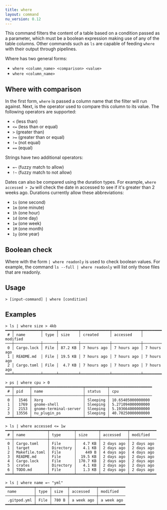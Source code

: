 ```yaml
---
title: where
layout: command
nu_version: 0.12
---
```


This command filters the content of a table based on a condition passed as a parameter, which must be a boolean expression making use of any of the table columns. Other commands such as `ls` are capable of feeding `where` with their output through pipelines.

Where has two general forms:
- `where <column_name> <comparison> <value>`
- `where <column_name>`

## Where with comparison

In the first form, `where` is passed a column name that the filter will run against. Next, is the operator used to compare this column to its value. The following operators are supported:

- `<` (less than)
- `<=` (less than or equal)
- `>` (greater than)
- `>=` (greater than or equal)
- `!=` (not equal)
- `==` (equal)

Strings have two additional operators:
- `=~` (fuzzy match to allow)
- `!~` (fuzzy match to not allow)

Dates can also be compared using the duration types. For example, `where accessed > 2w` will check the date in accessed to see if it's greater than 2 weeks ago. Durations currently allow these abbreviations:

- `1s` (one second)
- `1m` (one minute)
- `1h` (one hour)
- `1d` (one day)
- `1w` (one week)
- `1M` (one month)
- `1y` (one year)

## Boolean check

Where with the form `| where readonly` is used to check boolean values. For example, the command `ls --full | where readonly` will list only those files that are readonly.

## Usage
```shell
> [input-command] | where [condition]
```

## Examples

```shell
> ls | where size > 4kb
━━━┯━━━━━━━━━━━━┯━━━━━━┯━━━━━━━━━┯━━━━━━━━━━━━━┯━━━━━━━━━━━━━┯━━━━━━━━━━━━━
 # │ name       │ type │ size    │ created     │ accessed    │ modified
───┼────────────┼──────┼─────────┼─────────────┼─────────────┼─────────────
 0 │ Cargo.lock │ File │ 87.2 KB │ 7 hours ago │ 7 hours ago │ 7 hours ago
 1 │ README.md  │ File │ 19.5 KB │ 7 hours ago │ 7 hours ago │ 7 hours ago
 2 │ Cargo.toml │ File │  4.7 KB │ 7 hours ago │ 7 hours ago │ 7 hours ago
━━━┷━━━━━━━━━━━━┷━━━━━━┷━━━━━━━━━┷━━━━━━━━━━━━━┷━━━━━━━━━━━━━┷━━━━━━━━━━━━━
```

```shell
> ps | where cpu > 0
━━━┯━━━━━━━┯━━━━━━━━━━━━━━━━━━━━━━━┯━━━━━━━━━━┯━━━━━━━━━━━━━━━━━━━
 # │ pid   │ name                  │ status   │ cpu
───┼───────┼───────────────────────┼──────────┼───────────────────
 0 │  1546 │ Xorg                  │ Sleeping │ 10.65405000000000
 1 │  1769 │ gnome-shell           │ Sleeping │ 5.271094000000000
 2 │  2153 │ gnome-terminal-server │ Sleeping │ 5.193664000000000
 3 │ 13556 │ nu_plugin_ps          │ Sleeping │ 40.70250000000000
━━━┷━━━━━━━┷━━━━━━━━━━━━━━━━━━━━━━━┷━━━━━━━━━━┷━━━━━━━━━━━━━━━━━━━
```

```shell
> ls | where accessed <= 1w
━━━┯━━━━━━━━━━━━━━━┯━━━━━━━━━━━┯━━━━━━━━━━┯━━━━━━━━━━━━┯━━━━━━━━━━━━
 # │ name          │ type      │ size     │ accessed   │ modified
───┼───────────────┼───────────┼──────────┼────────────┼────────────
 0 │ Cargo.toml    │ File      │   4.7 KB │ 2 days ago │ 2 days ago
 1 │ target        │ Directory │   4.1 KB │ 2 days ago │ 2 days ago
 2 │ Makefile.toml │ File      │    449 B │ 4 days ago │ 4 days ago
 3 │ README.md     │ File      │  19.5 KB │ 2 days ago │ 2 days ago
 4 │ Cargo.lock    │ File      │ 170.7 KB │ 2 days ago │ 2 days ago
 5 │ crates        │ Directory │   4.1 KB │ 2 days ago │ 2 days ago
 6 │ TODO.md       │ File      │   1.3 KB │ 2 days ago │ 2 days ago
━━━┷━━━━━━━━━━━━━━━┷━━━━━━━━━━━┷━━━━━━━━━━┷━━━━━━━━━━━━┷━━━━━━━━━━━━
```

```shell
> ls | where name =~ "yml"
━━━━━━━━━━━━━┯━━━━━━┯━━━━━━━┯━━━━━━━━━━━━┯━━━━━━━━━━━━
 name        │ type │ size  │ accessed   │ modified
─────────────┼──────┼───────┼────────────┼────────────
 .gitpod.yml │ File │ 780 B │ a week ago │ a week ago
━━━━━━━━━━━━━┷━━━━━━┷━━━━━━━┷━━━━━━━━━━━━┷━━━━━━━━━━━━
```
